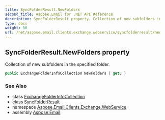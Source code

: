 ```yaml
---
title: SyncFolderResult.NewFolders
second_title: Aspose.Email for .NET API Reference
description: SyncFolderResult property. Collection of new subfolders in the specified folder
type: docs
weight: 50
url: /net/aspose.email.clients.exchange.webservice/syncfolderresult/newfolders/
---
```

## SyncFolderResult.NewFolders property

Collection of new subfolders in the specified folder.

```csharp
public ExchangeFolderInfoCollection NewFolders { get; }
```

### See Also

* class [ExchangeFolderInfoCollection](../../../aspose.email.clients.exchange/exchangefolderinfocollection/)
* class [SyncFolderResult](../)
* namespace [Aspose.Email.Clients.Exchange.WebService](../../syncfolderresult/)
* assembly [Aspose.Email](../../../)


